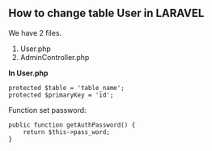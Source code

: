 How to change table User in LARAVEL
-----------------------------------

We have 2 files.

 1. User.php
 2. AdminController.php

**In User.php**

    protected $table = 'table_name';
    protected $primaryKey = 'id';

Function set password:

    public function getAuthPassword() {
        return $this->pass_word;
    }
